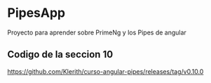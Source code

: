 # PipesApp

Proyecto para aprender sobre PrimeNg y los Pipes de angular

## Codigo de la seccion 10

<https://github.com/Klerith/curso-angular-pipes/releases/tag/v0.10.0>
